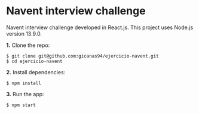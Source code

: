# Navent interview challenge

Navent interview challenge developed in React.js. This project uses Node.js version 13.9.0.

**1.** Clone the repo:

```
$ git clone git@github.com:gicanas94/ejercicio-navent.git
$ cd ejercicio-navent
```

**2.** Install dependencies:

```
$ npm install
```

**3.** Run the app:

```
$ npm start
```
